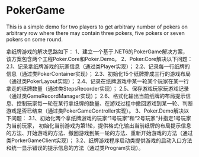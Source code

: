 # PokerGame
This is a simple demo for two players to get arbitrary number of pokers on arbitrary row where there may contain three pokers, five pokers or seven pokers on some round.

拿纸牌游戏的解决思路如下：
1、建立一个基于.NET6的PokerGame解决方案，该方案包含两个工程Poker.Core和Poker.Demo。
2、Poker.Core解决以下问题：
     2.1、记录拿纸牌游戏的玩家信息（通过类Player实现）；
     2.2、记录每一行纸牌的信息（通过类PokerContainer实现）；
     2.3、初始化15个纸牌排成三行的游戏布局（通过类PokerLayout实现）；
     2.4、记录在纸牌游戏中某一轮某个玩家在某一行拿走的纸牌数量（通过类StepsRecorder实现）；
     2.5、保存游戏玩家玩游戏记录（通过类GameRecordManager实现）；
     2.6、格式化输出当前纸牌的布局提示信息、控制玩家每一轮在某行拿纸牌的数量、在游戏过程中撤回游戏到某一轮、判断游戏是否已结束（通过类PokerGameController实现）。
3、Poker.Demo解决以下问题：
     3.1、初始化两个拿纸牌游戏的玩家“1号玩家”和“2号玩家”并指定1号玩家为当前玩家， 初始化当前游戏为第1轮，提供格式化输出当前纸牌的布局提示信息的方法、开始游戏的方法、撤回游戏到某一轮的方法、重新开始游戏的方法（通过类PorkerGameClient实现）；
     3.2、纸牌游戏程序启动类提供游戏的启动入口方法和统一显示错误的提示信息的方法（通过类Program实现）。
